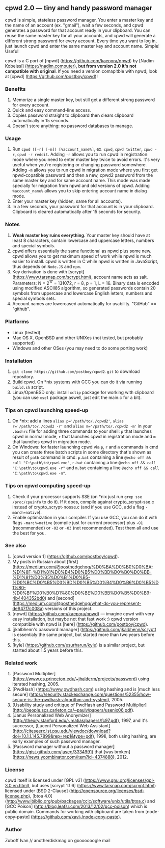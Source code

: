 ## cpwd 2.0 — tiny and handy password manager

cpwd is simple, stateless password manager. You enter a master key and the name of an account (ex. "gmail"), wait a few seconds, and cpwd generates a password for that account ready in your clipboard. You can reuse the same master key for all your accounts, and cpwd will generate a different strong password for every account. Every time you want to log in, just launch cpwd and enter the same master key and account name. Simple! Useful!

cpwd is a C port of [npwd] (https://github.com/kaepora/npwd) by [Nadim Kobeissi] (https://nadim.computer), **but from version 2.0 it's not compatible with original**. If you need a version comapitble with npwd, look at [cpwd] (https://github.com/postboy/cpwd)!

### Benefits
1. Memorize a single master key, but still get a different strong password for every account.
2. Quick and easy command-line access.
3. Copies password straight to clipboard then clears clipboard automatically in 15 seconds.
4. Doesn't store anything: no password databases to manage.

### Usage
1. Run `cpwd ([-r] [-m]) [%account_name%]`, ex. `cpwd`, `cpwd twitter`, `cpwd -r`, `cpwd -r reddit`. Adding `-r` allows you to run cpwd in registration mode where you need to enter master key twice to avoid errors. It's very useful when you're registering or changing password somewhere. Adding `-m` allows you to run cpwd in migration mode where you first get npwd-copatible password and then a new, cpwd2 password from the same master key and for same account name. This mode was made specially for migration from npwd and old versions of cpwd. Adding `%account_name%` allows you to skip entering account name in dialog mode.
2. Enter your master key (hidden, same for all accounts).
3. In a few seconds, your password for that account is in your clipboard. Clipboard is cleared automatically after 15 seconds for security.

### Notes
1. **Weak master key ruins everything**. Your master key should have at least 8 characters, contain lowercase and uppercase letters, numbers and special symbols.
2. cpwd offers essentially the same functional as npwd plus some new. cpwd allows you to get maximum speed of work while npwd is much easier to install. cpwd is written in C while npwd is written in JavaScript, thus depends on `Node.JS` and `npm`.
3. Key derivation is done with [scrypt] (https://www.tarsnap.com/scrypt.html), account name acts as salt. Parameters: N = 2<sup>17</sup> = 131072, r = 8, p = 1, L = 16. Binary data is encoded using modified ASCII85 algorithm, so generated passwords contain 20 symbols from uppercase and lowercase English letters, numbers and special symbols sets.
4. Account names are lowercased automatically for usability. "GitHub" == "github".

### Platforms
* Linux (tested)
* Mac OS X, OpenBSD and other UNIXes (not tested, but probably supported)
* Windows and other OSes (you may need to do some porting work)

### Installation
1. `git clone https://github.com/postboy/cpwd2.git` to download repository.
2. Build cpwd. On *nix systems with GCC you can do it via running `build.sh` script.
3. Linux/OpenBSD only: install `xclip` package for working with clipboard (you can use `xsel` package aswell, just edit the main.c for a bit).

### Tips on cpwd launching speed-up
1. On *nix: add a lines `alias p='/path/to/./cpwd2'`, `alias r='/path/to/./cpwd2 -r'` and `alias m='/path/to/./cpwd2 -m'` in your `.bashrc` file for adding three commands to your shell: `p` that launches cpwd in normal mode, `r` that launches cpwd in registration mode and `m` that launches cpwd in migration mode.
2. On Windows: for faster launching cpwd via `p`, `r` and `m` commands in cmd you can create three batch scripts in some directory that's shown as result of `path` command in cmd: `p.bat` containing a line `@echo off && call "C:\path\to\cpwd.exe"`, `r.bat` containing a line `@echo off && call "C:\path\to\cpwd.exe -r"` and `m.bat` containing a line `@echo off && call "C:\path\to\cpwd.exe -m"`.

### Tips on cpwd computing speed-up
1. Check if your processor supports SSE (on *nix just run `grep sse /proc/cpuinfo` to do it). If it does, compile against crypto_scrypt-sse.c instead of crypto_scrypt-nosse.c (and if you use GCC, add a flag `-march=native`).
2. Enable optimization in your compiler. If you use GCC, you can do it with flags `-march=native` (compile just for current processor) plus `-O1` (recommended) or `-O2` or `-O3` (not recommended). Test them all and use the best for you.

### See also
1. [cpwd version 1] (https://github.com/postboy/cpwd).
2. My posts in Russian about [first] (https://medium.com/@posthedgehog/%D0%BA%D0%B0%D0%BA-%D1%8F-%D1%81%D0%B4%D0%B5%D0%BB%D0%B0%D0%BB-%D1%81%D0%B5%D0%B1%D0%B5-%D0%BC%D0%B5%D0%BD%D0%B5%D0%B4%D0%B6%D0%B5%D1%80-%D0%BF%D0%B0%D1%80%D0%BE%D0%BB%D0%B5%D0%B9-4b4404352bd0) and [second] (https://medium.com/@posthedgehog/what-do-you-represent-de947f7c008a) versions of this project.
3. [npwd] (https://github.com/kaepora/npwd) — imagine cpwd with very easy installation, but maybe not that fast work :) cpwd version compatible with npwd is [here] (https://github.com/postboy/cpwd).
4. [jkalbhenn's password manager] (https://github.com/jkalbhenn/scrypt) is essentialy the same project, but started more than two years before this.
5. [kyle] (https://github.com/esurharun/kyle) is a similar project, but started about 1.5 years before this.

### Related work
1. [Password Multiplier] (https://www.cs.princeton.edu/~jhalderm/projects/password) using iterated hashing, 2005.
2. [PwdHash] (https://www.pwdhash.com) using hashing and is [much less secure] (https://security.stackexchange.com/questions/52355/how-secure-is-the-pwdhash-algorithm-and-system), 2005.
3. [Usability study and critique of PwdHash and Password Multiplier] (http://people.scs.carleton.ca/~paulv/papers/usenix06.pdf).
4. [Janus Personalized Web Anonymizer] (http://theory.stanford.edu/~matias/papers/fc97.pdf), 1997, and it's successor, [Lucent Personalized Web Assistant] (http://citeseerx.ist.psu.edu/viewdoc/download?doi=10.1.1.145.7899&rep=rep1&type=pdf), 1998, both using hashing, are early examples of such password manager.
5. [Password manager without a password manager] (https://gist.github.com/jaseg/3334991) that [was broken] (https://news.ycombinator.com/item?id=4374888), 2012.

### License
cpwd itself is licensed under [GPL v3] (https://www.gnu.org/licenses/gpl-3.0.en.html), but uses [scrypt 1.1.6] (https://www.tarsnap.com/scrypt.html) licensed under [BSD 2-Clause] (http://opensource.org/licenses/bsd-license.php), [btoa 4.0] (http://www.ibiblio.org/pub/packages/ccic/software/unix/utils/btoa.c) and [GCC Poison] (http://blog.leafsr.com/2013/12/02/gcc-poison) which is public domain. Commands for working with clipboard are taken from [node-copy-paste] (https://github.com/xavi-/node-copy-paste).

### Author
Zuboff Ivan // anotherdiskmag on gooooooogle mail
